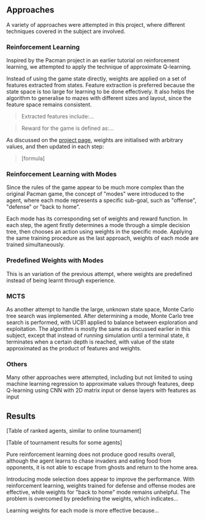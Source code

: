 ## Approaches

A variety of approaches were attempted in this project, where different techniques covered in the subject are involved.

### Reinforcement Learning

Inspired by the Pacman project in an earlier tutorial on reinforcement learning, we attempted to apply the technique of approximate Q-learning. 

Instead of using the game state directly, weights are applied on a set of features extracted from states. Feature extraction is preferred because the state space is too large for learning to be done effectively. It also helps the algorithm to generalise to mazes with different sizes and layout, since the feature space remains consistent.

> Extracted features include:...

> Reward for the game is defined as:...

As discussed on the [project page](http://inst.eecs.berkeley.edu/~cs188/pacman/reinforcement.html), weights are initialised with arbitrary values, and then updated in each step:

> [formula]

### Reinforcement Learning with Modes

Since the rules of the game appear to be much more complex than the original Pacman game, the concept of "modes" were introduced to the agent, where each mode represents a specific sub-goal, such as "offense", "defense" or "back to home".

Each mode has its corresponding set of weights and reward function. In each step, the agent firstly determines a mode through a simple decision tree, then chooses an action using weights in the specific mode. Applying the same training procedure as the last approach, weights of each mode are trained simultaneously.

### Predefined Weights with Modes

This is an variation of the previous attempt, where weights are predefined instead of being learnt through experience.

### MCTS

As another attempt to handle the large, unknown state space, Monte Carlo tree search was implemented. After determining a mode, Monte Carlo tree search is performed, with UCB1 applied to balance between exploration and exploitation. The algorithm is mostly the same as discussed earlier in this subject, except that instead of running simulation until a terminal state, it terminates when a certain depth is reached, with value of the state approximated as the product of features and weights.

### Others

Many other approaches were attempted, including but not limited to using machine learning regression to approximate values through features, deep Q-learning using CNN with 2D matrix input or dense layers with features as input

## Results

[Table of ranked agents, similar to online tournament]

[Table of tournament results for some agents]

Pure reinforcement learning does not produce good results overall, although the agent learns to chase invaders and eating food from opponents, it is not able to escape from ghosts and return to the home area.

Introducing mode selection does appear to improve the performance. With reinforcement learning, weights trained for defense and offense modes are effective, while weights for "back to home" mode remains unhelpful. The problem is overcomed by predefining the weights, which indicates...

Learning weights for each mode is more effective because...
